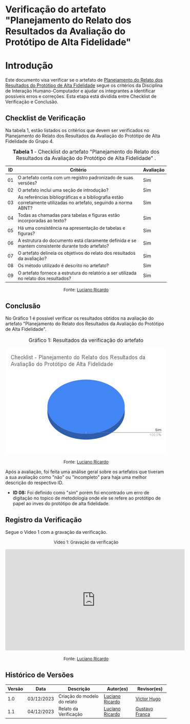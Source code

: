 # Verificação do artefato "Planejamento do Relato dos Resultados da Avaliação do Protótipo de Alta Fidelidade"

# Introdução

Este documento visa verificar se o artefato de [Planejamento do Relato dos Resultados do Protótipo de Alta Fidelidade](https://interacao-humano-computador.github.io/2023.2-Dominio-Publico/design_avalaiacao_desenvolvimento/nivel3/prototipo_alta_fidelidade/planejamento_relato/) segue os critérios da Disciplina de Interação Humano-Computador e ajudar os integrantes a identificar possíveis erros e correções. Esta etapa está dividida entre Checklist de Verificação e Conclusão.


## Checklist de Verificação

Na tabela 1, estão listados os critérios que devem ser verificados no Planejamento do Relato dos Resultados da Avaliação do Protótipo de Alta Fidelidade do Grupo 4.

<font size="3"><p style="text-align: center"><b>Tabela 1</b> - Checklist do artefato "Planejamento do Relato dos Resultados da Avaliação do Protótipo de Alta Fidelidade" . </p></font>

| ID  | Critério                                                                                                         | Avaliação |
| --- | ---------------------------------------------------------------------------------------------------------------- | --------- |
| 01  | O artefato conta com um registro padronizado de suas versões?                                                    | Sim       |
| 02  | O artefato inclui uma seção de introdução?                                                                       | Sim       |
| 03  | As referências bibliográficas e a bibliografia estão corretamente utilizadas no artefato, seguindo a norma ABNT? | Sim       |
| 04  | Todas as chamadas para tabelas e figuras estão incorporadas ao texto?                                            | Sim       |
| 05  | Há uma consistência na apresentação de tabelas e figuras?                                                        | Sim       |
| 06  | A estrutura do documento está claramente definida e se mantem consistente durante todo artefato?                 | Sim       |
| 07  | O artefato delineia os objetivos do relato dos resultados da avaliação?                                          | Sim       |
| 08  | Os método utilizado é descrito no artefato?                                                                      | Sim       |
| 09  | O artefato fornece a estrutura do relatório a ser utilizada no relato dos resultados?                            | Sim       |

<font size="2"><p style="text-align: center">Fonte: [Luciano Ricardo](https://github.com/l-ricardo) </p></font>


## Conclusão

No Gráfico 1 é possível verificar os resultados obtidos na avaliação do artefato "Planejamento do Relato dos Resultados da Avaliação do Protótipo de Alta Fidelidade".

<center>
<font size="3"><p style="text-align: center"> Gráfico 1: Resultados da verificação do artefato</p></font>

![Gráfico de Resultados](../../../../assets/verificacao/Checklist-PlanejamentodoRelatodosResultadosdaAvaliaçãodoProtótipodeAltaFidelidade.png)

<font size="2"><p style="text-align: center">Fonte: [Luciano Ricardo](https://github.com/l-ricardo)</p></font>
</center>

Após a avaliação, foi feita uma análise geral sobre os artefatos que tiveram a sua avaliação como "não" ou "incompleto" para haja uma melhor descrição do respectivo ID.

- **ID 08:** Foi definido como "sim" porém foi encontrado um erro de digitação no topico de metodologia onde ele se refere ao protótipo de papel ao inves do protótipo de alta fidelidade.

## Registro da Verificação

Segue o Video 1 com a gravação da verificação.

<center>

<font size="2"><p style="text-align: center">Video 1: Gravação da verificação</p></font>

<iframe width="560" height="315" src="https://www.youtube.com/embed/mvuhuyGhGkI?si=GxraHV0dkF23bI8-" title="YouTube video player" frameborder="0" allow="accelerometer; autoplay; clipboard-write; encrypted-media; gyroscope; picture-in-picture; web-share" allowfullscreen></iframe>

<font size="2"><p style="text-align: center">Fonte:  [Luciano Ricardo](https://github.com/l-ricardo)</p></font>

</center>


## Histórico de Versões

| Versão | Data       | Descrição                   | Autor(es)                                       | Revisor(es)                                     |
| ------ | ---------- | --------------------------- | ----------------------------------------------- | ----------------------------------------------- |
| 1.0    | 03/12/2023 | Criação do modelo do relato | [Luciano Ricardo](https://github.com/l-ricardo) | [Victor Hugo](https://github.com/ViictorHugoo)  |
| 1.1    | 04/12/2023 | Relato da Verificação       | [Luciano Ricardo](https://github.com/l-ricardo) | [Gustavo França](https://github.com/gustavofbs) |


